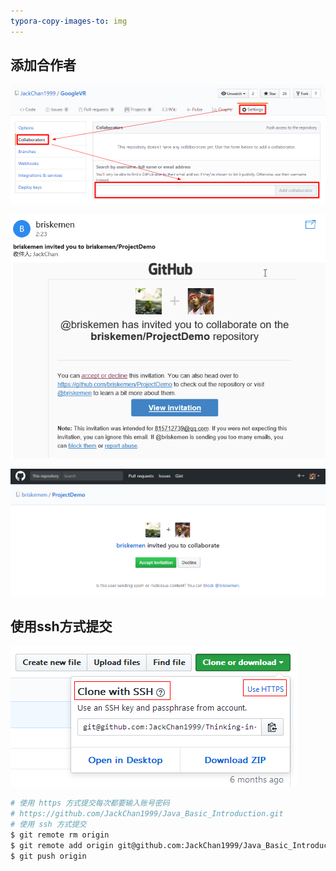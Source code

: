 ```yaml
---
typora-copy-images-to: img
---
```


## 添加合作者

![1493145486953](img/1493145486953.png)

![1493145333715](img/1493145333715.png)

![1493145296671](img/1493145296671.png)

## 使用ssh方式提交

![ssh](img/1506417149761.png)

```bash
# 使用 https 方式提交每次都要输入账号密码
# https://github.com/JackChan1999/Java_Basic_Introduction.git
# 使用 ssh 方式提交
$ git remote rm origin
$ git remote add origin git@github.com:JackChan1999/Java_Basic_Introduction.git
$ git push origin
```
